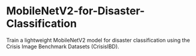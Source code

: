 # MobileNetV2-for-Disaster-Classification
Train a lightweight MobileNetV2 model for disaster classification using the Crisis Image Benchmark Datasets (CrisisIBD).
